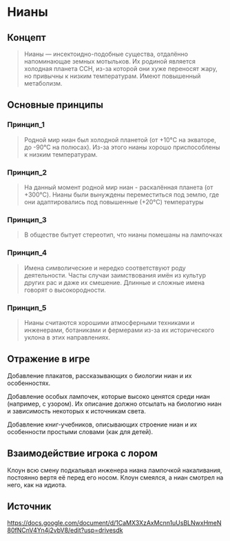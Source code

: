 # Нианы

## Концепт
> Нианы — инсектоидно-подобные существа, отдалённо напоминающае земных мотыльков. Их родиной является холодная планета ССН, из-за которой они хуже переносят жару, но привычны к низким температурам. Имеют повышенный метаболизм. 
## Основные принципы

### Принцип_1
> Родной мир ниан был холодной планетой (от +10°C на экваторе, до -90°C на полюсах). Из-за этого нианы хорошо приспособлены к низким температурам.
### Принцип_2
> На данный момент родной мир ниан - раскалённая планета (от +300°C). Нианы были вынуждены переместиться под землю, где они адаптировались под повышенные (+20°C) температуры
### Принцип_3
> В обществе бытует стереотип, что нианы помешаны на лампочках
### Принцип_4
> Имена символические и нередко соответствуют роду деятельности. Часты случаи заимствования имён из культур других рас и даже их смешение. Длинные и сложные имена говорят о высокородности.
### Принцип_5
> Нианы считаются хорошими атмосферными техниками и инженерами, ботаниками и фермерами из-за их исторического уклона в этих направлениях.
## Отражение в игре
Добавление плакатов, рассказывающих о биологии ниан и их особенностях.

Добавление особых лампочек, которые высоко ценятся среди ниан (например, с узором). Их описание должно отсылать на биологию ниан и зависимость некоторых к источникам света.

Добавление книг-учебников, описывающих строение ниан и их особенности простыми словами (как для детей).

## Взаимодействие игрока с лором
Клоун всю смену подкалывал инженера ниана лампочкой накаливания, постоянно вертя её перед его носом. Клоун смеялся, а ниан смотрел на него, как на идиота.
## Источник
https://docs.google.com/document/d/1CaMX3XzAxMcnn1uUsBLNwxHmeN80fNCnV4Yn4j2vbV8/edit?usp=drivesdk
